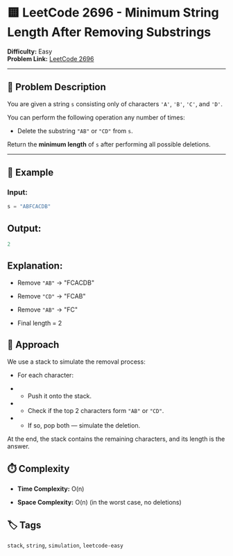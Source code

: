 # 🟨 LeetCode 2696 - Minimum String Length After Removing Substrings

**Difficulty:** Easy  
**Problem Link:** [LeetCode 2696](https://leetcode.com/problems/minimum-string-length-after-removing-substrings)

---

## 📘 Problem Description

You are given a string `s` consisting only of characters `'A'`, `'B'`, `'C'`, and `'D'`.

You can perform the following operation any number of times:

- Delete the substring `"AB"` or `"CD"` from `s`.

Return the **minimum length** of `s` after performing all possible deletions.

---

## 🧪 Example

### Input:

```python
s = "ABFCACDB"
```

## Output:
```python
2
```

## Explanation:

- Remove `"AB"` → "FCACDB"

- Remove `"CD"` → "FCAB"

- Remove `"AB"` → "FC"

- Final length = 2

## 🚀 Approach

We use a stack to simulate the removal process:

- For each character:

- - Push it onto the stack.

- - Check if the top 2 characters form `"AB"` or `"CD"`.

- - If so, pop both — simulate the deletion.

At the end, the stack contains the remaining characters, and its length is the answer.

## ⏱️ Complexity

- **Time Complexity:** O(n)

- **Space Complexity:** O(n) (in the worst case, no deletions)

## 🏷️ Tags

`stack`, `string`, `simulation`, `leetcode-easy`